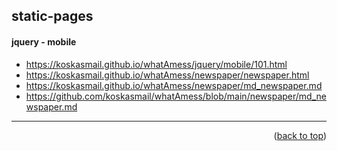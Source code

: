 <a name="topage"></a>

## static-pages


#### jquery - mobile

* https://koskasmail.github.io/whatAmess/jquery/mobile/101.html
* https://koskasmail.github.io/whatAmess/newspaper/newspaper.html
* https://koskasmail.github.io/whatAmess/newspaper/md_newspaper.md
* https://github.com/koskasmail/whatAmess/blob/main/newspaper/md_newspaper.md
  
  
-----

<p align="right">(<a href="#topage">back to top</a>)</p>
<br/>
<br/>

